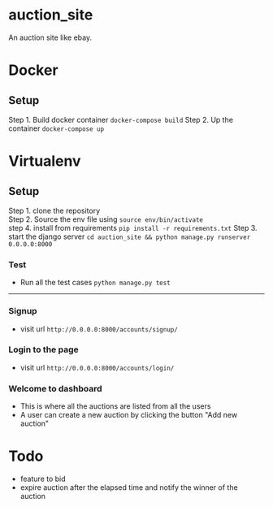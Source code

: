# auction_site
An auction site like ebay.



# Docker
## Setup
Step 1. Build docker container `docker-compose build`
Step 2. Up the container `docker-compose up`


# Virtualenv
## Setup
Step 1. clone the repository <br/>
Step 2. Source the env file using `source env/bin/activate` <br/>
step 4. install from requirements `pip install -r requirements.txt`
Step 3. start the django server `cd auction_site && python manage.py runserver 0.0.0.0:8000`

### Test
- Run all the test cases `python manage.py test`

-------------------------------------
### Signup
- visit url `http://0.0.0.0:8000/accounts/signup/`

### Login to the page
- visit url `http://0.0.0.0:8000/accounts/login/`

### Welcome to dashboard
- This is where all the auctions are listed from all the users
- A user can create a new auction by clicking the button "Add new auction"


# Todo
- feature to bid 
- expire auction after the elapsed time and notify the winner of the auction

